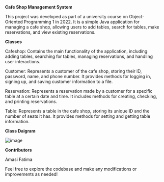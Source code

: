 **Cafe Shop Management System**

This project was developed as part of a university course on Object-Oriented Programming 1 in 2022. It is a simple Java application for managing a cafe shop, allowing users to add tables, search for tables, make reservations, and view existing reservations.

**Classes**

Cafeshop: Contains the main functionality of the application, including adding tables, searching for tables, managing reservations, and handling user interactions.

Customer: Represents a customer of the cafe shop, storing their ID, password, name, and phone number. It provides methods for logging in, signing up, and saving customer information to a file.

Reservation: Represents a reservation made by a customer for a specific table at a certain date and time. It includes methods for creating, checking, and printing reservations.

Table: Represents a table in the cafe shop, storing its unique ID and the number of seats it has. It provides methods for setting and getting table information.


**Class Daigram**


![image](https://github.com/amasinaif/CafeShop/assets/146928648/2f87638e-1962-44a4-b6c2-d5baddf8a3be)


**Contributors**

Amasi
Fatima


Feel free to explore the codebase and make any modifications or improvements as needed!
